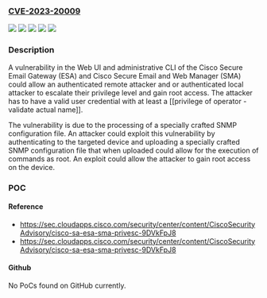 ### [CVE-2023-20009](https://cve.mitre.org/cgi-bin/cvename.cgi?name=CVE-2023-20009)
![](https://img.shields.io/static/v1?label=Product&message=Cisco%20Secure%20Email%20and%20Web%20Manager&color=blue)
![](https://img.shields.io/static/v1?label=Product&message=Cisco%20Secure%20Email&color=blue)
![](https://img.shields.io/static/v1?label=Version&message=%3D%2011.0.0-115%20&color=brighgreen)
![](https://img.shields.io/static/v1?label=Version&message=%3D%2011.0.3-238%20&color=brighgreen)
![](https://img.shields.io/static/v1?label=Vulnerability&message=Improper%20Input%20Validation&color=brighgreen)

### Description

A vulnerability in the Web UI and administrative CLI of the Cisco Secure Email Gateway (ESA) and Cisco Secure Email and Web Manager (SMA) could allow an authenticated remote attacker and or authenticated local attacker to escalate their privilege level and gain root access. The attacker has to have a valid user credential with at least a [[privilege of operator - validate actual name]]. The vulnerability is due to the processing of a specially crafted SNMP configuration file. An attacker could exploit this vulnerability by authenticating to the targeted device and uploading a specially crafted SNMP configuration file that when uploaded could allow for the execution of commands as root. An exploit could allow the attacker to gain root access on the device.

### POC

#### Reference
- https://sec.cloudapps.cisco.com/security/center/content/CiscoSecurityAdvisory/cisco-sa-esa-sma-privesc-9DVkFpJ8
- https://sec.cloudapps.cisco.com/security/center/content/CiscoSecurityAdvisory/cisco-sa-esa-sma-privesc-9DVkFpJ8

#### Github
No PoCs found on GitHub currently.

